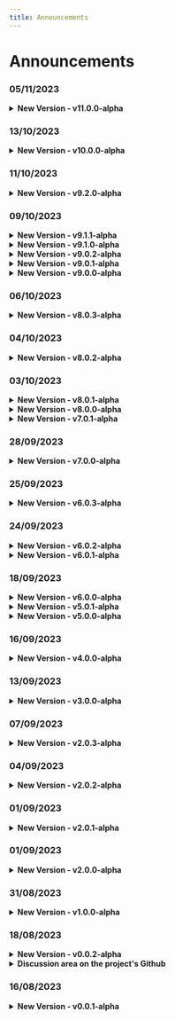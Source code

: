 ```yaml
---
title: Announcements
---
```


# Announcements

### 05/11/2023
<details class="announcements-details">
  <summary>
    <strong>New Version - v11.0.0-alpha</strong>
  </summary>

<div class="announcements-details-content">
<strong>v11.0.0-alpha - nb-buttons</strong>

- nb-payments
  - Changed the version
  - Fix: changed nbId local in `nb-payments`
- nb-texts
  - Changed the version
  - Fix: added `nb-reset` class in the `nb-gradient-text`
- Created the vue-component `nb-buttons`
- Created documentation for vue-component `nb-buttons/nb-button-mechanical`
- Created playground for vue-component `nb-buttons/nb-button-mechanical`
- Changed the project version
- Added announcements

Full Changelog: https://github.com/VemLavarALoucaGamers/vlalg-nimbus/compare/v10.0.0-alpha...v11.0.0-alpha
</div>
</details>

### 13/10/2023
<details class="announcements-details">
  <summary>
    <strong>New Version - v10.0.0-alpha</strong>
  </summary>

<div class="announcements-details-content">
<strong>v10.0.0-alpha - nb-text</strong>

- Fixed vue-component `nb-payments` ids from `vgId` to `nbId`
- Fixed the images in `README.md` and documentation
- Changed the version of nb-payments
- Created the vue-component `nb-text`
- Created documentation for vue-component `nb-text`
- Changed the project version
- Added announcements

Full Changelog: https://github.com/VemLavarALoucaGamers/vlalg-nimbus/compare/v9.2.0-alpha...v10.0.0-alpha
</div>
</details>

### 11/10/2023
<details class="announcements-details">
  <summary>
    <strong>New Version - v9.2.0-alpha</strong>
  </summary>

<div class="announcements-details-content">
<strong>v9.2.0-alpha - nb-payments</strong>

- changed the `nimbus-playground` and `vue-components` folders within the project
- fixed the error where the card disappears at `vue-components/nb-payments` when listening to the form

Full Changelog: https://github.com/VemLavarALoucaGamers/vlalg-nimbus/compare/v9.1.1-alpha...v9.2.0-alpha
</div>
</details>

### 09/10/2023
<details class="announcements-details">
  <summary>
    <strong>New Version - v9.1.1-alpha</strong>
  </summary>

<div class="announcements-details-content">
<strong>v9.1.1-alpha - nb-payments</strong>

- fix example gif

Full Changelog: https://github.com/VemLavarALoucaGamers/vlalg-nimbus/compare/v9.0.2-alpha...v9.1.0-alpha
</div>
</details>

<details class="announcements-details">
  <summary>
    <strong>New Version - v9.1.0-alpha</strong>
  </summary>

<div class="announcements-details-content">
<strong>v9.1.0-alpha - vue-components</strong>

Started vue-components

- Added vue-component project
- Added playground project
- Changed vue-component and playground folder
- Changed project version
- Added new announcements

Full Changelog: https://github.com/VemLavarALoucaGamers/vlalg-nimbus/compare/v9.0.2-alpha...v9.1.0-alpha
</div>
</details>

<details class="announcements-details">
  <summary>
    <strong>New Version - v9.0.2-alpha</strong>
  </summary>

<div class="announcements-details-content">
<strong>v9.0.2-alpha - project name</strong>

- Changed project name in package.json
- Changed project version
- Added new announcements
- Added devDependencies

Full Changelog: https://github.com/VemLavarALoucaGamers/vlalg-nimbus/compare/v9.0.1-alpha...v9.0.2-alpha
</div>
</details>

<details class="announcements-details">
  <summary>
    <strong>New Version - v9.0.1-alpha</strong>
  </summary>

<div class="announcements-details-content">
<strong>v9.0.1-alpha - project name</strong>

- Changed project name in package.json
- Changed project version
- Added new announcements

Full Changelog: https://github.com/VemLavarALoucaGamers/vlalg-nimbus/compare/v9.0.0-alpha...v9.0.1-alpha
</div>
</details>

<details class="announcements-details">
  <summary>
    <strong>New Version - v9.0.0-alpha</strong>
  </summary>

<div class="announcements-details-content">
<strong>v9.0.0-alpha - added playground projects</strong>

- `app/nimbus-playground`
- `packages/vue-components/nb-payments`

Full Changelog: https://github.com/VemLavarALoucaGamers/vlalg-nimbus/compare/v8.0.3-alpha...v9.0.0-alpha
</div>
</details>

### 06/10/2023
<details class="announcements-details">
  <summary>
    <strong>New Version - v8.0.3-alpha</strong>
  </summary>

<div class="announcements-details-content">
<strong>v8.0.3-alpha - changed engines</strong>

The engine field was removed from package.json in all libs and in the project, it was causing conflict in who was going to use it

Full Changelog: https://github.com/VemLavarALoucaGamers/vlalg-nimbus/compare/v8.0.2-alpha...v8.0.3-alpha
</div>
</details>

### 04/10/2023
<details class="announcements-details">
  <summary>
    <strong>New Version - v8.0.2-alpha</strong>
  </summary>

<div class="announcements-details-content">
<strong>v8.0.2-alpha - Libs scripts</strong>

Updated Rollup and package.json configuration for all libs

Full Changelog: https://github.com/VemLavarALoucaGamers/vlalg-nimbus/compare/v8.0.1-alpha...v8.0.2-alpha
</div>
</details>

### 03/10/2023
<details class="announcements-details">
  <summary>
    <strong>New Version - v8.0.1-alpha</strong>
  </summary>

<div class="announcements-details-content">
<strong>v8.0.1-alpha - Typed Js libs</strong>

- `@vlalg-nimbus/raven-sentinel`
- `@vlalg-nimbus/magic-consolelog`

Full Changelog: https://github.com/VemLavarALoucaGamers/vlalg-nimbus/compare/v8.0.0-alpha...v8.0.1-alpha
</div>
</details>

<details class="announcements-details">
  <summary>
    <strong>New Version - v8.0.0-alpha</strong>
  </summary>

<div class="announcements-details-content">
<strong>v8.0.0-alpha - Changed project version</strong>

- added more css reset `@vlalg-nimbus/bee-css-reset` and version in the docs
- changed project version

Full Changelog: https://github.com/VemLavarALoucaGamers/vlalg-nimbus/compare/v7.0.1-alpha...v8.0.0-alpha
</div>
</details>

<details class="announcements-details">
  <summary>
    <strong>New Version - v7.0.1-alpha</strong>
  </summary>

<div class="announcements-details-content">
<strong>v7.0.1-alpha - Changed project version</strong>

- added npm statistics in the doc

Full Changelog: https://github.com/VemLavarALoucaGamers/vlalg-nimbus/compare/v7.0.0-alpha...v7.0.1-alpha
</div>
</details>

### 28/09/2023
<details class="announcements-details">
  <summary>
    <strong>New Version - v7.0.0-alpha</strong>
  </summary>

<div class="announcements-details-content">
<strong>v7.0.0-alpha - Changed project version</strong>

- Added "Master Tool" lib
- Changed project version

Full Changelog: https://github.com/VemLavarALoucaGamers/vlalg-nimbus/compare/v6.0.3-alpha...v7.0.0-alpha
</div>
</details>

### 25/09/2023
<details class="announcements-details">
  <summary>
    <strong>New Version - v6.0.3-alpha</strong>
  </summary>

<div class="announcements-details-content">
<strong>v6.0.3-alpha - Fix doc mobile padding</strong>

- Fix doc mobile padding

Full Changelog: https://github.com/VemLavarALoucaGamers/vlalg-nimbus/compare/v6.0.2-alpha...v6.0.3-alpha
</div>
</details>

### 24/09/2023
<details class="announcements-details">
  <summary>
    <strong>New Version - v6.0.2-alpha</strong>
  </summary>

<div class="announcements-details-content">
<strong>v6.0.2-alpha - Added linkedin project banner</strong>

- Added linkedin project banner

Full Changelog: https://github.com/VemLavarALoucaGamers/vlalg-nimbus/compare/v6.0.1-alpha...v6.0.2-alpha
</div>
</details>
<details class="announcements-details">
  <summary>
    <strong>New Version - v6.0.1-alpha</strong>
  </summary>

<div class="announcements-details-content">
<strong>v6.0.1-alpha - Changed project version</strong>

- Added "Bee - CSS Reset" "Based on" documentation area
- Changed project version

Full Changelog: https://github.com/VemLavarALoucaGamers/vlalg-nimbus/compare/v6.0.0-alpha...v6.0.1-alpha
</div>
</details>

### 18/09/2023
<details class="announcements-details">
  <summary>
    <strong>New Version - v6.0.0-alpha</strong>
  </summary>

<div class="announcements-details-content">
<strong>v6.0.0-alpha - Added "MysteryBox: CSS Framework"</strong>

Added project <a href="https://www.npmjs.com/package/@vlalg-nimbus/mystery-box-css-framework" target="_blank">MysteryBox: CSS Framework</a>

Full Changelog: https://github.com/VemLavarALoucaGamers/vlalg-nimbus/compare/v5.0.1-alpha...v6.0.0-alpha
</div>
</details>

<details class="announcements-details">
  <summary>
    <strong>New Version - v5.0.1-alpha</strong>
  </summary>

<div class="announcements-details-content">
<strong>v5.0.1-alpha - Changed lib version</strong>

- Updated the documentation for the css and js libs

Full Changelog: https://github.com/VemLavarALoucaGamers/vlalg-nimbus/compare/v4.0.0-alpha...v5.0.0-alpha
</div>
</details>

<details class="announcements-details">
  <summary>
    <strong>New Version - v5.0.0-alpha</strong>
  </summary>

<div class="announcements-details-content">
<strong>v5.0.0-alpha - Changed lib version</strong>

- Updated version

Full Changelog: https://github.com/VemLavarALoucaGamers/vlalg-nimbus/compare/v4.0.0-alpha...v5.0.0-alpha
</div>
</details>

### 16/09/2023
<details class="announcements-details">
  <summary>
    <strong>New Version - v4.0.0-alpha</strong>
  </summary>

<div class="announcements-details-content">
<strong>v4.0.0-alpha - Added "Chameleon Grid Layout"</strong>

Added project <a href="https://www.npmjs.com/package/@vlalg-nimbus/chameleon-grid-layout" target="_blank">Chameleon Grid Layout</a>

Full Changelog: https://github.com/VemLavarALoucaGamers/vlalg-nimbus/compare/v3.0.0-alpha...v4.0.0-alpha
</div>
</details>

### 13/09/2023
<details class="announcements-details">
  <summary>
    <strong>New Version - v3.0.0-alpha</strong>
  </summary>

<div class="announcements-details-content">
<strong>v3.0.0-alpha - Added "BEE - CSS Reset"</strong>

Added project <a href="https://www.npmjs.com/package/@vlalg-nimbus/bee-css-reset" target="_blank">BEE - CSS Reset</a>

Full Changelog: https://github.com/VemLavarALoucaGamers/vlalg-nimbus/compare/v2.0.3-alpha...v3.0.0-alpha
</div>
</details>

### 07/09/2023
<details class="announcements-details">
  <summary>
    <strong>New Version - v2.0.3-alpha</strong>
  </summary>

<div class="announcements-details-content">
<strong>v2.0.3-alpha - Changed lib version</strong>

- Added js libs downloads badges
- Updated version
- Domain purchased <a href="https://nimbus.tec.br/" target="_blank">https://nimbus.tec.br/</a>
- Changed the links pointing to the project to the new domain

Full Changelog: https://github.com/VemLavarALoucaGamers/vlalg-nimbus/compare/v2.0.2-alpha...v2.0.3-alpha
</div>
</details>

### 04/09/2023
<details class="announcements-details">
  <summary>
    <strong>New Version - v2.0.2-alpha</strong>
  </summary>

<div class="announcements-details-content">
<strong>v2.0.2-alpha - Changed lib version</strong>

Changed lib version

Full Changelog: https://github.com/VemLavarALoucaGamers/vlalg-nimbus/compare/v2.0.1-alpha...v2.0.2-alpha
</div>
</details>

### 01/09/2023
<details class="announcements-details">
  <summary>
    <strong>New Version - v2.0.1-alpha</strong>
  </summary>

<div class="announcements-details-content">
<strong>v2.0.1-alpha - Changed lib version</strong>

Full Changelog: https://github.com/VemLavarALoucaGamers/vlalg-nimbus/compare/v2.0.0-alpha...v2.0.1-alpha
</div>
</details>

### 01/09/2023
<details class="announcements-details">
  <summary>
    <strong>New Version - v2.0.0-alpha</strong>
  </summary>

<div class="announcements-details-content">
<strong>v2.0.0-alpha - Added "Magic ConsoleLog"</strong>

Added project <a href="https://www.npmjs.com/package/@vlalg-nimbus/magic-consolelog" target="_blank">Magic ConsoleLog</a>, it's the old one "Awesome ConsoleLog"
</div>
</details>

### 31/08/2023
<details class="announcements-details">
  <summary>
    <strong>New Version - v1.0.0-alpha</strong>
  </summary>

<div class="announcements-details-content">
<strong>v1.0.0-alpha - Added "Raven Sentinel: Log Manager"</strong>

Added project <a href="https://www.npmjs.com/package/@vlalg-nimbus/raven-sentinel" target="_blank">Raven Sentinel</a>, it's the old one "Log Manager"
</div>
</details>

### 18/08/2023
<details class="announcements-details">
  <summary>
    <strong>New Version - v0.0.2-alpha</strong>
  </summary>

<div class="announcements-details-content">
<strong>v0.0.2-alpha - Beginning of the document base</strong>

Has been configured in the project:

- Added commit pattern
  - Husky
  - Commitlint
  - Commitize
- GitHub Issues and Pr Templaes
- Started .prettierrc file
- Security Explanation File
- Docs Page
  - Code of Conduct
  - Announcements
  - Issues
- Install chalk packeage in the project
- Created the script that checks the commit texts
</div>
</details>

<details class="announcements-details">
  <summary>
    <strong>Discussion area on the project's Github</strong>
  </summary>

<div class="announcements-details-content">
🎉 Now we have the discussion area on the project's Github! 🎉

Link: https://github.com/VemLavarALoucaGamers/vlalg-nimbus/discussions

<a href="https://cdn.discordapp.com/attachments/1141561204251295775/1141933972528570450/image.png" target="_blank">
  <img src="https://cdn.discordapp.com/attachments/1141561204251295775/1141933972528570450/image.png">
</a>
</div>
</details>

### 16/08/2023
<details class="announcements-details">
  <summary>
    <strong>New Version - v0.0.1-alpha</strong>
  </summary>

<div class="announcements-details-content">
<strong>v0.0.1-alpha - Beginning of the document base</strong>

- project structuring
- documentation website

Full Changelog: https://github.com/VemLavarALoucaGamers/vlalg-nimbus/commits/v0.0.1-alpha
</div>
</details>
